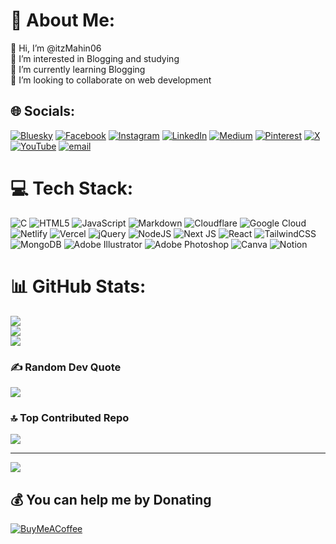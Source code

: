 # 💫 About Me:
👋 Hi, I’m @itzMahin06<br>👀 I’m interested in Blogging and studying<br>🌱 I’m currently learning Blogging<br>💞️ I’m looking to collaborate on web development


## 🌐 Socials:
[![Bluesky](https://img.shields.io/badge/bluesky-0285FF?style=for-the-badge&logo=bluesky&logoColor=%23FFFFFF)](https://bsky.app/profile/maahin.my.id) [![Facebook](https://img.shields.io/badge/Facebook-%231877F2.svg?logo=Facebook&logoColor=white)](https://facebook.com/mahin728) [![Instagram](https://img.shields.io/badge/Instagram-%23E4405F.svg?logo=Instagram&logoColor=white)](https://instagram.com/_mahin728_) [![LinkedIn](https://img.shields.io/badge/LinkedIn-%230077B5.svg?logo=linkedin&logoColor=white)](https://linkedin.com/in/mahin728) [![Medium](https://img.shields.io/badge/Medium-12100E?logo=medium&logoColor=white)](https://medium.com/@mahin728) [![Pinterest](https://img.shields.io/badge/Pinterest-%23E60023.svg?logo=Pinterest&logoColor=white)](https://pinterest.com/mahinn728) [![X](https://img.shields.io/badge/X-black.svg?logo=X&logoColor=white)](https://x.com/mahin728) [![YouTube](https://img.shields.io/badge/YouTube-%23FF0000.svg?logo=YouTube&logoColor=white)](https://youtube.com/@itzMahin) [![email](https://img.shields.io/badge/Email-D14836?logo=gmail&logoColor=white)](mailto:dm@maahin.my.id) 

# 💻 Tech Stack:
![C](https://img.shields.io/badge/c-%2300599C.svg?style=plastic&logo=c&logoColor=white) ![HTML5](https://img.shields.io/badge/html5-%23E34F26.svg?style=plastic&logo=html5&logoColor=white) ![JavaScript](https://img.shields.io/badge/javascript-%23323330.svg?style=plastic&logo=javascript&logoColor=%23F7DF1E) ![Markdown](https://img.shields.io/badge/markdown-%23000000.svg?style=plastic&logo=markdown&logoColor=white) ![Cloudflare](https://img.shields.io/badge/Cloudflare-F38020?style=plastic&logo=Cloudflare&logoColor=white) ![Google Cloud](https://img.shields.io/badge/GoogleCloud-%234285F4.svg?style=plastic&logo=google-cloud&logoColor=white) ![Netlify](https://img.shields.io/badge/netlify-%23000000.svg?style=plastic&logo=netlify&logoColor=#00C7B7) ![Vercel](https://img.shields.io/badge/vercel-%23000000.svg?style=plastic&logo=vercel&logoColor=white) ![jQuery](https://img.shields.io/badge/jquery-%230769AD.svg?style=plastic&logo=jquery&logoColor=white) ![NodeJS](https://img.shields.io/badge/node.js-6DA55F?style=plastic&logo=node.js&logoColor=white) ![Next JS](https://img.shields.io/badge/Next-black?style=plastic&logo=next.js&logoColor=white) ![React](https://img.shields.io/badge/react-%2320232a.svg?style=plastic&logo=react&logoColor=%2361DAFB) ![TailwindCSS](https://img.shields.io/badge/tailwindcss-%2338B2AC.svg?style=plastic&logo=tailwind-css&logoColor=white) ![MongoDB](https://img.shields.io/badge/MongoDB-%234ea94b.svg?style=plastic&logo=mongodb&logoColor=white) ![Adobe Illustrator](https://img.shields.io/badge/adobe%20illustrator-%23FF9A00.svg?style=plastic&logo=adobe%20illustrator&logoColor=white) ![Adobe Photoshop](https://img.shields.io/badge/adobe%20photoshop-%2331A8FF.svg?style=plastic&logo=adobe%20photoshop&logoColor=white) ![Canva](https://img.shields.io/badge/Canva-%2300C4CC.svg?style=plastic&logo=Canva&logoColor=white) ![Notion](https://img.shields.io/badge/Notion-%23000000.svg?style=plastic&logo=notion&logoColor=white)
# 📊 GitHub Stats:
![](https://github-readme-stats.vercel.app/api?username=itzMahin06&theme=dark&hide_border=false&include_all_commits=false&count_private=false)<br/>
![](https://nirzak-streak-stats.vercel.app/?user=itzMahin06&theme=dark&hide_border=false)<br/>
![](https://github-readme-stats.vercel.app/api/top-langs/?username=itzMahin06&theme=dark&hide_border=false&include_all_commits=false&count_private=false&layout=compact)

### ✍️ Random Dev Quote
![](https://quotes-github-readme.vercel.app/api?type=horizontal&theme=radical)

### 🔝 Top Contributed Repo
![](https://github-contributor-stats.vercel.app/api?username=itzMahin06&limit=5&theme=dark&combine_all_yearly_contributions=true)

---
[![](https://visitcount.itsvg.in/api?id=itzMahin06&icon=0&color=0)](https://visitcount.itsvg.in)

  ## 💰 You can help me by Donating
  [![BuyMeACoffee](https://img.shields.io/badge/Buy%20Me%20a%20Coffee-ffdd00?style=for-the-badge&logo=buy-me-a-coffee&logoColor=black)](https://buymeacoffee.com/itzmahin) 

  
<!-- Proudly created with GPRM ( https://gprm.itsvg.in ) -->

<!---
itzMahin06/itzMahin06 is a ✨ special ✨ repository because its `README.md` (this file) appears on your GitHub profile.
You can click the Preview link to take a look at your changes.
--->
